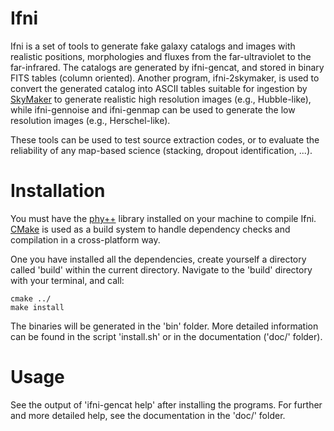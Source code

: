 # Ifni
Ifni is a set of tools to generate fake galaxy catalogs and images with realistic positions, morphologies and fluxes from the far-ultraviolet to the far-infrared. The catalogs are generated by ifni-gencat, and stored in binary FITS tables (column oriented). Another program, ifni-2skymaker, is used to convert the generated catalog into ASCII tables suitable for ingestion by [SkyMaker] to generate realistic high resolution images (e.g., Hubble-like), while ifni-gennoise and ifni-genmap can be used to generate the low resolution images (e.g., Herschel-like).

These tools can be used to test source extraction codes, or to evaluate the reliability of any map-based science (stacking, dropout identification, ...).

# Installation
You must have the [phy++] library installed on your machine to compile Ifni.
[CMake] is used as a build system to handle dependency checks and compilation in a cross-platform way.

One you have installed all the dependencies, create yourself a directory called 'build' within the current directory. Navigate to the 'build' directory with your terminal, and call:

    cmake ../
    make install

The binaries will be generated in the 'bin' folder. More detailed information can be found in the script 'install.sh' or in the documentation ('doc/' folder).

# Usage
See the output of 'ifni-gencat help' after installing the programs.
For further and more detailed help, see the documentation in the 'doc/' folder.

[SkyMaker]: http://www.astromatic.net/software/skymaker
[phy++]: http://cschreib.github.io/phypp/
[CMake]: http://www.cmake.org/

